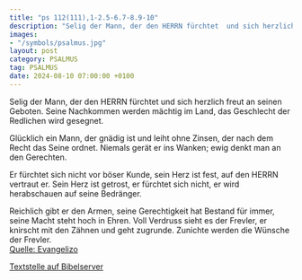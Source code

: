 ```yaml
---
title: "ps 112(111),1-2.5-6.7-8.9-10"
description: "Selig der Mann, der den HERRN fürchtet  und sich herzlich freut an seinen Geboten. Seine Nachkommen werden mächtig im Land,  das Geschlecht der Redlichen wird gesegnet.  Glücklich ein Mann, der gnädig ist und leiht ohne Zinsen,  der nach dem Recht das Seine ordnet. Niemals ger...."
images:
- "/symbols/psalmus.jpg"
layout: post
category: PSALMUS
tag: PSALMUS
date: 2024-08-10 07:00:00 +0100
---
```

Selig der Mann, der den HERRN fürchtet 
und sich herzlich freut an seinen Geboten.
Seine Nachkommen werden mächtig im Land, 
das Geschlecht der Redlichen wird gesegnet.

Glücklich ein Mann, der gnädig ist und leiht ohne Zinsen, 
der nach dem Recht das Seine ordnet.
Niemals gerät er ins Wanken; 
ewig denkt man an den Gerechten.<!--more-->

Er fürchtet sich nicht vor böser Kunde, 
sein Herz ist fest, auf den HERRN vertraut er.
Sein Herz ist getrost, er fürchtet sich nicht, 
er wird herabschauen auf seine Bedränger.

Reichlich gibt er den Armen, 
seine Gerechtigkeit hat Bestand für immer, 
seine Macht steht hoch in Ehren.
Voll Verdruss sieht es der Frevler,
er knirscht mit den Zähnen und geht zugrunde.
Zunichte werden die Wünsche der Frevler.<br>
[Quelle: Evangelizo](https://evangeliumtagfuertag.org/DE/gospel)

[Textstelle auf Bibelserver](https://www.bibleserver.com/EU/ps112(111),1-2.5-6.7-8.9-10)
